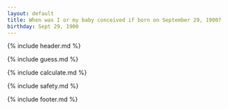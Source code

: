 ```yaml
---
layout: default
title: When was I or my baby conceived if born on September 29, 1900?
birthday: Sept 29, 1900
---
```


{% include header.md %}

{% include guess.md %}

{% include calculate.md %}

{% include safety.md %}

{% include footer.md %}



